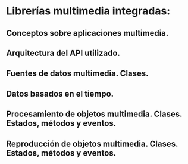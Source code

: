 # Librerías multimedia integradas:

## Conceptos sobre aplicaciones multimedia.

## Arquitectura del API utilizado.

## Fuentes de datos multimedia. Clases.

## Datos basados en el tiempo.

## Procesamiento de objetos multimedia. Clases. Estados, métodos y eventos.

## Reproducción de objetos multimedia. Clases. Estados, métodos y eventos.
